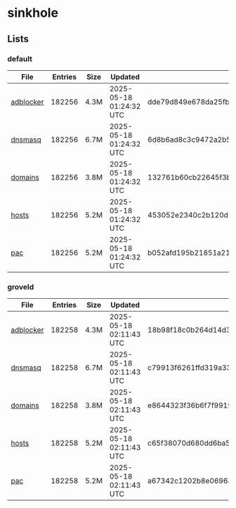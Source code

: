 # sinkhole

## Lists

### default

|File|Entries|Size|Updated|Hash|
|-|-|-|-|-|
|[adblocker](https://raw.githubusercontent.com/groveld/sinkhole/lists/default/adblocker.txt)|182256|4.3M|2025-05-18 01:24:32 UTC|dde79d849e678da25fb54270140e12ea336224fd56889921fa7728e104a1bd8f|
|[dnsmasq](https://raw.githubusercontent.com/groveld/sinkhole/lists/default/dnsmasq.txt)|182256|6.7M|2025-05-18 01:24:32 UTC|6d8b6ad8c3c9472a2b5e94f191e3e938ed5bdea6ac1e44a2b0203f3697cf1927|
|[domains](https://raw.githubusercontent.com/groveld/sinkhole/lists/default/domains.txt)|182256|3.8M|2025-05-18 01:24:32 UTC|132761b60cb22645f3b3edc10a46986a4e6a023ea227be80886ebeb8f56f3940|
|[hosts](https://raw.githubusercontent.com/groveld/sinkhole/lists/default/hosts.txt)|182256|5.2M|2025-05-18 01:24:32 UTC|453052e2340c2b120d90261a3460501a19bc58e54fe143827e5e5aab5d7e7ddc|
|[pac](https://raw.githubusercontent.com/groveld/sinkhole/lists/default/pac.txt)|182256|5.2M|2025-05-18 01:24:32 UTC|b052afd195b21851a218d80b0d85d81f0dcd5a213130373c8c47ae873bfc7697|

### groveld

|File|Entries|Size|Updated|Hash|
|-|-|-|-|-|
|[adblocker](https://raw.githubusercontent.com/groveld/sinkhole/lists/groveld/adblocker.txt)|182258|4.3M|2025-05-18 02:11:43 UTC|18b98f18c0b264d14d3766f318ccfa17c720b448a312b906771ee9bce483c0e3|
|[dnsmasq](https://raw.githubusercontent.com/groveld/sinkhole/lists/groveld/dnsmasq.txt)|182258|6.7M|2025-05-18 02:11:43 UTC|c79913f6261ffd319a33806cf5249343d1bd80f31ee1310bd8ccb49421bf3046|
|[domains](https://raw.githubusercontent.com/groveld/sinkhole/lists/groveld/domains.txt)|182258|3.8M|2025-05-18 02:11:43 UTC|e8644323f36b6f7f9919e214fe723d4c0202555606bb6cbecdecd91655638adb|
|[hosts](https://raw.githubusercontent.com/groveld/sinkhole/lists/groveld/hosts.txt)|182258|5.2M|2025-05-18 02:11:43 UTC|c65f38070d680dd6ba5d324cbb5d714a79a3c32098db6b2ef4a818119f29b592|
|[pac](https://raw.githubusercontent.com/groveld/sinkhole/lists/groveld/pac.txt)|182258|5.2M|2025-05-18 02:11:43 UTC|a67342c1202b8e06968ab5858f80aa82d9b8ec7e8e8c3119a2b19076dfd53761|
